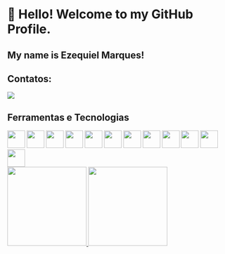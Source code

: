 # 👋 Hello! Welcome to my GitHub Profile.
## My name is Ezequiel Marques!

## Contatos:
<div>
<!--<a href = ""><img src="https://img.shields.io/badge/Gmail-D14836?style=for-the-badge&logo=gmail&logoColor=white" target="_blank"></a>-->
<a href="https://www.linkedin.com/in/ezequiel-marques-b6923026b" target="_blank"><img src="https://img.shields.io/badge/-LinkedIn-%230077B5?style=for-the-badge&logo=linkedin&logoColor=white" target="_blank"></a>   
</div>

## Ferramentas e Tecnologias
<img src="https://cdn.jsdelivr.net/gh/devicons/devicon/icons/csharp/csharp-original.svg" width="40" height="40"/>
<img src="https://cdn.jsdelivr.net/gh/devicons/devicon/icons/html5/html5-original.svg" width="40" height="40"/>
<img src="https://cdn.jsdelivr.net/gh/devicons/devicon/icons/css3/css3-original.svg" width="40" height="40"/>
<img src="https://cdn.jsdelivr.net/gh/devicons/devicon/icons/bootstrap/bootstrap-original.svg" width="40" height="40"/>
<img src="https://cdn.jsdelivr.net/gh/devicons/devicon/icons/javascript/javascript-original.svg" width="40" height="40"/>
<img src="https://cdn.jsdelivr.net/gh/devicons/devicon/icons/react/react-original.svg" width="40" height="40"/>
<img src="https://cdn.jsdelivr.net/gh/devicons/devicon/icons/php/php-original.svg" width="40" height="40"/>
<img src="https://cdn.jsdelivr.net/gh/devicons/devicon/icons/laravel/laravel-plain.svg" width="40" height="40"/>
<img src="https://cdn.jsdelivr.net/gh/devicons/devicon/icons/java/java-original.svg" width="40" height="40"/>
<img src="https://cdn.jsdelivr.net/gh/devicons/devicon/icons/python/python-original.svg" width="40" height="40"/>
<img src="https://cdn.jsdelivr.net/gh/devicons/devicon/icons/mysql/mysql-original-wordmark.svg" width="40" height="40"/>
<img src="https://cdn.jsdelivr.net/gh/devicons/devicon/icons/oracle/oracle-original.svg" width="40" height="40"/>         
          
<div>
<a href="https://github.com/Ezequiel-Marques">
<img height="180em" src="https://github-readme-stats.vercel.app/api/top-langs/?username=Ezequiel-Marques&layout=compact&langs_count=7&theme=dracula"/>
<img height="180em" src="https://github-readme-stats.vercel.app/api?username=Ezequiel-Marques&show_icons=true&theme=dracula&include_all_commits=true&count_private=true"/>
</div>
